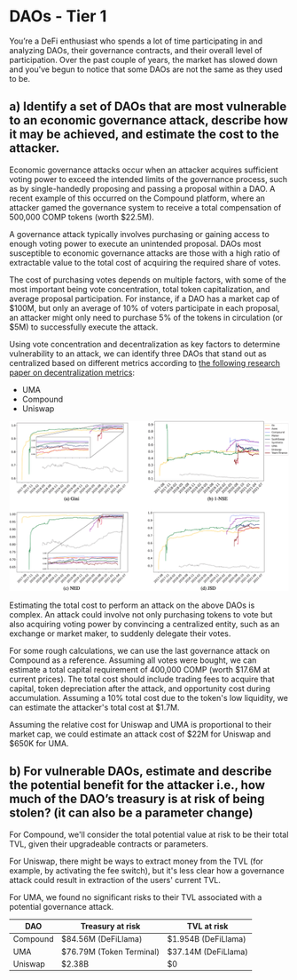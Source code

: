 # DAOs - Tier 1
You’re a DeFi enthusiast who spends a lot of time participating in and analyzing DAOs, their governance contracts, and their overall level of participation. Over the past couple of years, the market has slowed down and you’ve begun to notice that some DAOs are not the same as they used to be.


## a) Identify a set of DAOs that are most vulnerable to an economic governance attack, describe how it may be achieved, and estimate the cost to the attacker.

Economic governance attacks occur when an attacker acquires sufficient voting power to exceed the intended limits of the governance process, such as by single-handedly proposing and passing a proposal within a DAO. A recent example of this occurred on the Compound platform, where an attacker gamed the governance system to receive a total compensation of 500,000 COMP tokens (worth $22.5M).

A governance attack typically involves purchasing or gaining access to enough voting power to execute an unintended proposal. DAOs most susceptible to economic governance attacks are those with a high ratio of extractable value to the total cost of acquiring the required share of votes.

The cost of purchasing votes depends on multiple factors, with some of the most important being vote concentration, total token capitalization, and average proposal participation. For instance, if a DAO has a market cap of $100M, but only an average of 10% of voters participate in each proposal, an attacker might only need to purchase 5% of the tokens in circulation (or $5M) to successfully execute the attack.

Using vote concentration and decentralization as key factors to determine vulnerability to an attack, we can identify three DAOs that stand out as centralized based on different metrics according to [the following research paper on decentralization metrics](https://www.sciencedirect.com/science/article/pii/S0160791X23000568#fig6):

- UMA
- Compound
- Uniswap

![alt text](image.png)

Estimating the total cost to perform an attack on the above DAOs is complex. An attack could involve not only purchasing tokens to vote but also acquiring voting power by convincing a centralized entity, such as an exchange or market maker, to suddenly delegate their votes.

For some rough calculations, we can use the last governance attack on Compound as a reference. Assuming all votes were bought, we can estimate a total capital requirement of 400,000 COMP (worth $17.6M at current prices). The total cost should include trading fees to acquire that capital, token depreciation after the attack, and opportunity cost during accumulation. Assuming a 10% total cost due to the token's low liquidity, we can estimate the attacker's total cost at $1.7M.

Assuming the relative cost for Uniswap and UMA is proportional to their market cap, we could estimate an attack cost of $22M for Uniswap and $650K for UMA.

## b) For vulnerable DAOs, estimate and describe the potential benefit for the attacker i.e., how much of the DAO’s treasury is at risk of being stolen? (it can also be a parameter change)

For Compound, we'll consider the total potential value at risk to be their total TVL, given their upgradeable contracts or parameters.

For Uniswap, there might be ways to extract money from the TVL (for example, by activating the fee switch), but it's less clear how a governance attack could result in extraction of the users' current TVL.

For UMA, we found no significant risks to their TVL associated with a potential governance attack.


| DAO | Treasury at risk | TVL at risk |
| --- | ---------------- | ----------- |
| Compound | $84.56M (DeFiLlama) | $1.954B (DeFiLlama) |
| UMA | $76.79M (Token Terminal) | $37.14M (DeFiLlama) |
| Uniswap | $2.38B | $0 |

